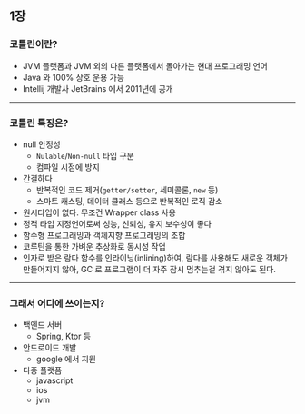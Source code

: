 ## 1장

### 코틀린이란?
- JVM 플랫폼과 JVM 외의 다른 플랫폼에서 돌아가는 현대 프로그래밍 언어
- Java 와 100% 상호 운용 가능
- Intellij 개발사 JetBrains 에서 2011년에 공개

---

### 코틀린 특징은?
- null 안정성
    - `Nulable`/`Non-null` 타입 구분
    - 컴파일 시점에 방지
- 간결하다
    - 반복적인 코드 제거(`getter/setter`, 세미콜론, `new` 등)
    - 스마트 캐스팅, 데이터 클래스 등으로 반복적인 로직 감소
- 원시타입이 없다. 무조건 Wrapper class 사용
- 정적 타입 지정언어로써 성능, 신뢰성, 유지 보수성이 좋다
- 함수형 프로그래밍과 객체지향 프로그래밍의 조합
- 코루틴을 통한 가벼운 추상화로 동시성 작업
- 인자로 받은 람다 함수를 인라이닝(inlining)하여, 람다를 사용해도 새로운 객체가 만들어지지 않아, GC 로 프로그램이 더 자주 잠시 멈추는걸 겪지 않아도 된다.

---

### 그래서 어디에 쓰이는지?
- 백엔드 서버
    - Spring, Ktor 등
- 안드로이드 개발
    - google 에서 지원
- 다중 플랫폼
    - javascript
    - ios
    - jvm
